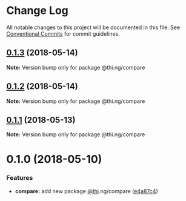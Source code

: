 # Change Log

All notable changes to this project will be documented in this file.
See [Conventional Commits](https://conventionalcommits.org) for commit guidelines.

<a name="0.1.3"></a>
## [0.1.3](https://github.com/thi-ng/umbrella/compare/@thi.ng/compare@0.1.2...@thi.ng/compare@0.1.3) (2018-05-14)




**Note:** Version bump only for package @thi.ng/compare

<a name="0.1.2"></a>
## [0.1.2](https://github.com/thi-ng/umbrella/compare/@thi.ng/compare@0.1.1...@thi.ng/compare@0.1.2) (2018-05-14)




**Note:** Version bump only for package @thi.ng/compare

<a name="0.1.1"></a>
## [0.1.1](https://github.com/thi-ng/umbrella/compare/@thi.ng/compare@0.1.0...@thi.ng/compare@0.1.1) (2018-05-13)




**Note:** Version bump only for package @thi.ng/compare

<a name="0.1.0"></a>
# 0.1.0 (2018-05-10)


### Features

* **compare:** add new package [@thi](https://github.com/thi).ng/compare ([e4a87c4](https://github.com/thi-ng/umbrella/commit/e4a87c4))
